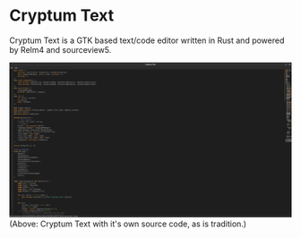 # Cryptum Text

Cryptum Text is a GTK based text/code editor written in Rust and powered by Relm4 and sourceview5.

![Image-One](./images/cryptum-editor.png)
(Above: Cryptum Text with it's own source code, as is tradition.)